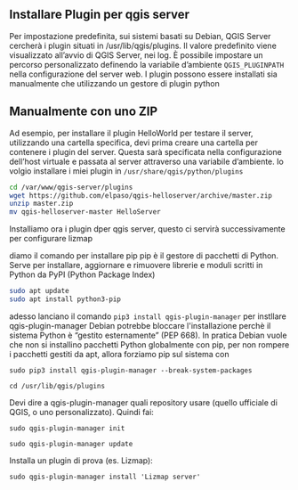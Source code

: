 ## Installare Plugin per qgis server
Per impostazione predefinita, sui sistemi basati su Debian, QGIS Server cercherà i plugin situati in /usr/lib/qgis/plugins. Il valore predefinito viene visualizzato all’avvio di QGIS Server, nei log. È possibile impostare un percorso personalizzato definendo la variabile d’ambiente ```QGIS_PLUGINPATH``` nella configurazione del server web.
I plugin possono essere installati sia manualmente che utilizzando un gestore di plugin python

Manualmente con uno ZIP
-
Ad esempio, per installare il plugin HelloWorld per testare il server, utilizzando una cartella specifica, devi prima creare una cartella per contenere i plugin del server.
Questa sarà specificata nella configurazione dell’host virtuale e passata al server attraverso una variabile d’ambiente.
Io volgio installare i miei plugin in ```/usr/share/qgis/python/plugins```
```bash
cd /var/www/qgis-server/plugins
wget https://github.com/elpaso/qgis-helloserver/archive/master.zip
unzip master.zip
mv qgis-helloserver-master HelloServer
```

Installiamo ora i plugin dper qgis server, questo ci servirà successivamente per configurare lizmap

diamo il comando per installare pip
pip è il gestore di pacchetti di Python.
Serve per installare, aggiornare e rimuovere librerie e moduli scritti in Python da PyPI (Python Package Index)
```bash
sudo apt update
sudo apt install python3-pip
```
adesso lanciano il comando
```pip3 install qgis-plugin-manager``` per instllare qgis-plugin-manager
Debian potrebbe bloccare l'installazione perchè il sistema Python è “gestito esternamente” (PEP 668).
In pratica Debian vuole che non si installino pacchetti Python globalmente con pip, per non rompere i pacchetti gestiti da apt, allora forziamo pip sul sistema con
```
sudo pip3 install qgis-plugin-manager --break-system-packages
```
```
cd /usr/lib/qgis/plugins
```

Devi dire a qgis-plugin-manager quali repository usare (quello ufficiale di QGIS, o uno personalizzato).
Quindi fai:
```
sudo qgis-plugin-manager init
```
```
sudo qgis-plugin-manager update
```

Installa un plugin di prova (es. Lizmap):
```
sudo qgis-plugin-manager install 'Lizmap server'
```

